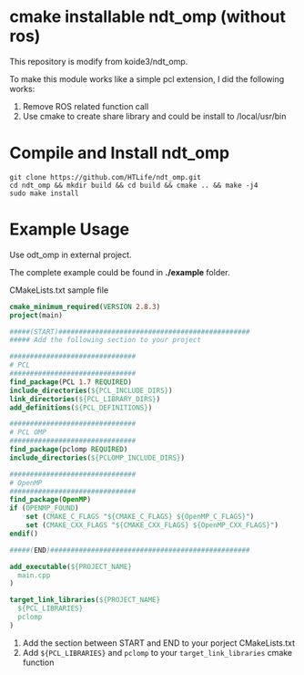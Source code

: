 # cmake installable ndt_omp (without ros)

This repository is modify from koide3/ndt_omp.

To make this module works like a simple pcl extension, I did the following works:

1. Remove ROS related function call
2. Use cmake to create share library and could be install to /local/usr/bin



# Compile and Install ndt_omp

```
git clone https://github.com/HTLife/ndt_omp.git
cd ndt_omp && mkdir build && cd build && cmake .. && make -j4 
sudo make install
```



# Example Usage

Use odt_omp in external project.

The complete example could be found in **./example** folder.



CMakeLists.txt sample file

```cmake
cmake_minimum_required(VERSION 2.8.3)
project(main)

#####(START)###############################################
##### Add the following section to your project 

###############################
# PCL
###############################
find_package(PCL 1.7 REQUIRED)
include_directories(${PCL_INCLUDE_DIRS})
link_directories(${PCL_LIBRARY_DIRS})
add_definitions(${PCL_DEFINITIONS})

###############################
# PCL OMP
###############################
find_package(pclomp REQUIRED)
include_directories(${PCLOMP_INCLUDE_DIRS})

###############################
# OpenMP
###############################
find_package(OpenMP)
if (OPENMP_FOUND)
    set (CMAKE_C_FLAGS "${CMAKE_C_FLAGS} ${OpenMP_C_FLAGS}")
    set (CMAKE_CXX_FLAGS "${CMAKE_CXX_FLAGS} ${OpenMP_CXX_FLAGS}")
endif()

#####(END)#################################################

add_executable(${PROJECT_NAME}
  main.cpp
)

target_link_libraries(${PROJECT_NAME}  
  ${PCL_LIBRARIES}
  pclomp
)
```

1. Add the section between START and END to your porject CMakeLists.txt
2. Add `${PCL_LIBRARIES}` and `pclomp` to your `target_link_libraries` cmake function

